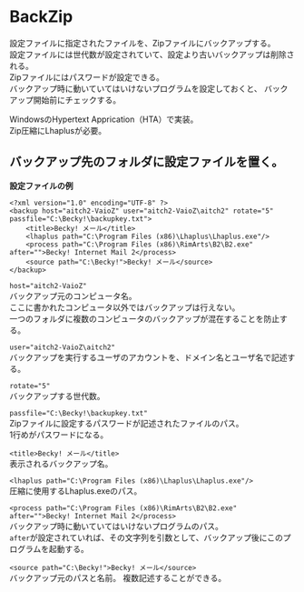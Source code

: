 BackZip
=======
設定ファイルに指定されたファイルを、Zipファイルにバックアップする。  
設定ファイルには世代数が設定されていて、設定より古いバックアップは削除される。  
Zipファイルにはパスワードが設定できる。  
バックアップ時に動いていてはいけないプログラムを設定しておくと、
バックアップ開始前にチェックする。  

WindowsのHypertext Apprication（HTA）で実装。  
Zip圧縮にLhaplusが必要。  

バックアップ先のフォルダに設定ファイルを置く。  
-----------------------------
**設定ファイルの例**

    <?xml version="1.0" encoding="UTF-8" ?>
    <backup host="aitch2-VaioZ" user="aitch2-VaioZ\aitch2" rotate="5" passfile="C:\Becky!\backupkey.txt">
        <title>Becky! メール</title>
        <lhaplus path="C:\Program Files (x86)\Lhaplus\Lhaplus.exe"/>
        <process path="C:\Program Files (x86)\RimArts\B2\B2.exe" after="">Becky! Internet Mail 2</process>
        <source path="C:\Becky!">Becky! メール</source>
    </backup>

`host="aitch2-VaioZ"`  
バックアップ元のコンピュータ名。  
ここに書かれたコンピュータ以外ではバックアップは行えない。  
一つのフォルダに複数のコンピュータのバックアップが混在することを防止する。

`user="aitch2-VaioZ\aitch2"`  
バックアップを実行するユーザのアカウントを、ドメイン名とユーザ名で記述する。

`rotate="5"`  
バックアップする世代数。

`passfile="C:\Becky!\backupkey.txt"`  
Zipファイルに設定するパスワードが記述されたファイルのパス。  
1行めがパスワードになる。

`<title>Becky! メール</title>`  
表示されるバックアップ名。

`<lhaplus path="C:\Program Files (x86)\Lhaplus\Lhaplus.exe"/>`  
圧縮に使用するLhaplus.exeのパス。

`<process path="C:\Program Files (x86)\RimArts\B2\B2.exe" after="">Becky! Internet Mail 2</process>`  
バックアップ時に動いていてはいけないプログラムのパス。  
`after`が設定されていれば、その文字列を引数として、バックアップ後にこのプログラムを起動する。

`<source path="C:\Becky!">Becky! メール</source>`  
バックアップ元のパスと名前。
複数記述することができる。
